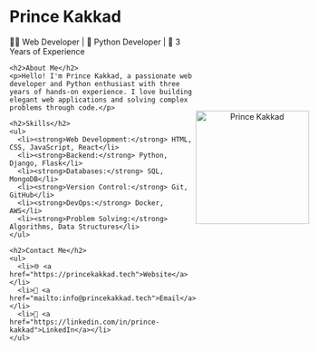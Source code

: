 <html>
<div style="display: flex; align-items: center;">
  <!-- Left Container for Details -->
  <div style="flex: 1;">
    <h1>Prince Kakkad</h1>
    <p>👨‍💻 Web Developer | 🐍 Python Developer | 💼 3 Years of Experience</p>

    <h2>About Me</h2>
    <p>Hello! I'm Prince Kakkad, a passionate web developer and Python enthusiast with three years of hands-on experience. I love building elegant web applications and solving complex problems through code.</p>

    <h2>Skills</h2>
    <ul>
      <li><strong>Web Development:</strong> HTML, CSS, JavaScript, React</li>
      <li><strong>Backend:</strong> Python, Django, Flask</li>
      <li><strong>Databases:</strong> SQL, MongoDB</li>
      <li><strong>Version Control:</strong> Git, GitHub</li>
      <li><strong>DevOps:</strong> Docker, AWS</li>
      <li><strong>Problem Solving:</strong> Algorithms, Data Structures</li>
    </ul>

    <h2>Contact Me</h2>
    <ul>
      <li>🌐 <a href="https://princekakkad.tech">Website</a></li>
      <li>📧 <a href="mailto:info@princekakkad.tech">Email</a></li>
      <li>💼 <a href="https://linkedin.com/in/prince-kakkad">LinkedIn</a></li>
    </ul>
  </div>

  <!-- Right Container for Image -->
  <div style="flex: 1; text-align: center;">
    <img src="https://princekakkad.tech/images/author-1.jpg" alt="Prince Kakkad" width="200">
  </div>
</div>
</html>
